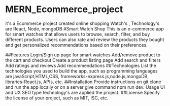 # MERN_Ecommerce_project
it's a Ecommerce project created online shopping Watch's , Technology's are React, Node, mongoDB
#Smart Watch Shop
This is an e-commerce app for smart watches that allows users to browse, search, filter, and buy different products. Users can also rate and review the products they bought and get personalized recommendations based on their preferences.

##Features
Login/Sign up page for smart watches
Add/remove product to the cart and checkout
Create a product listing page
Add search and filters
Add ratings and reviews
Add recommendations
##Technologies
List the technologies you used to build the app, such as programming languages are javaScript,HTML,CSS, frameworks-express.js,node.js,mongoDB, libraries-React.js, APIs, etc.
##Installation
Provide instructions on git clone and run the app locally or on a server give command npm run dev.
Usage
UI and UX SEO type technology's are applied the project.
##License
Specify the license of your project, such as MIT, ISC, etc.
